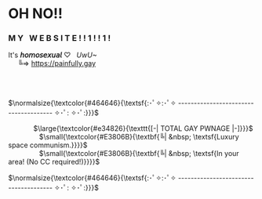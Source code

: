 # **OH NO‼️**

### **M&nbsp;Y&nbsp;&nbsp;&nbsp;W&nbsp;E&nbsp;B&nbsp;S&nbsp;I&nbsp;T&nbsp;E&nbsp;!&nbsp;!&nbsp;1&nbsp;!&nbsp;!&nbsp;1&nbsp;!**

It's **𝘩𝘰𝘮𝘰𝘴𝘦𝘹𝘶𝘢𝘭** ♡ &nbsp; *UwU~*<br>&nbsp;&nbsp;&nbsp;&nbsp;&nbsp;╚=>&nbsp;https://painfully.gay


<br>
<br>


$\normalsize{\textcolor{#464646}{\textsf{:･ﾟ✧:･ﾟ✧  --------------------------------------  ✧･ﾟ: ✧･ﾟ:}}}$<br>

&nbsp;&nbsp;&nbsp;&nbsp;&nbsp;&nbsp;&nbsp;&nbsp;&nbsp;&nbsp;&nbsp;&nbsp; $\large{\textcolor{#e34826}{\texttt{[-| TOTAL GAY PWNAGE |-]}}}$<br>
&nbsp;&nbsp;&nbsp;&nbsp;&nbsp;&nbsp;&nbsp;&nbsp;&nbsp;&nbsp;&nbsp;&nbsp;&nbsp;&nbsp;&nbsp; $\small{\textcolor{#E3806B}{\textbf{╚| &nbsp; \textsf{Luxury space communism.}}}}$<br>
&nbsp;&nbsp;&nbsp;&nbsp;&nbsp;&nbsp;&nbsp;&nbsp;&nbsp;&nbsp;&nbsp;&nbsp;&nbsp;&nbsp;&nbsp; $\small{\textcolor{#E3806B}{\textbf{╚| &nbsp; \textsf{In your area! (No CC required!)}}}}$<br>

$\normalsize{\textcolor{#464646}{\textsf{:･ﾟ✧:･ﾟ✧  --------------------------------------  ✧･ﾟ: ✧･ﾟ:}}}$